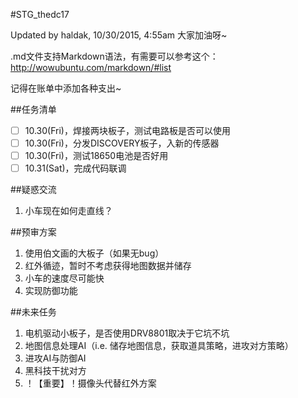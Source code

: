 #STG_thedc17

Updated by haldak, 10/30/2015, 4:55am
大家加油呀~

.md文件支持Markdown语法，有需要可以参考这个：http://wowubuntu.com/markdown/#list

记得在账单中添加各种支出~

##任务清单
- [ ] 10.30(Fri)，焊接两块板子，测试电路板是否可以使用
- [ ] 10.30(Fri)，分发DISCOVERY板子，入新的传感器
- [ ] 10.30(Fri)，测试18650电池是否好用
- [ ] 10.31(Sat)，完成代码联调

##疑惑交流
1. 小车现在如何走直线？

##预审方案
1. 使用伯文画的大板子（如果无bug）
2. 红外循迹，暂时不考虑获得地图数据并储存
3. 小车的速度尽可能快
4. 实现防御功能

##未来任务
1. 电机驱动小板子，是否使用DRV8801取决于它坑不坑
2. 地图信息处理AI（i.e. 储存地图信息，获取道具策略，进攻对方策略）
3. 进攻AI与防御AI
4. 黑科技干扰对方
5. ！【重要】！摄像头代替红外方案
